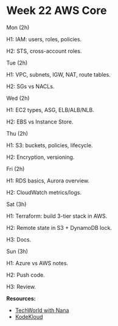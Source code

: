 # Week 22 AWS Core

Mon (2h)

H1: IAM: users, roles, policies.

H2: STS, cross-account roles.

Tue (2h)

H1: VPC, subnets, IGW, NAT, route tables.

H2: SGs vs NACLs.

Wed (2h)

H1: EC2 types, ASG, ELB/ALB/NLB.

H2: EBS vs Instance Store.

Thu (2h)

H1: S3: buckets, policies, lifecycle.

H2: Encryption, versioning.

Fri (2h)

H1: RDS basics, Aurora overview.

H2: CloudWatch metrics/logs.

Sat (3h)

H1: Terraform: build 3-tier stack in AWS.

H2: Remote state in S3 + DynamoDB lock.

H3: Docs.

Sun (3h)

H1: Azure vs AWS notes.

H2: Push code.

H3: Review.

**Resources:**
- [TechWorld with Nana](https://www.youtube.com/c/TechWorldwithNana)
- [KodeKloud](https://kodekloud.com/)
